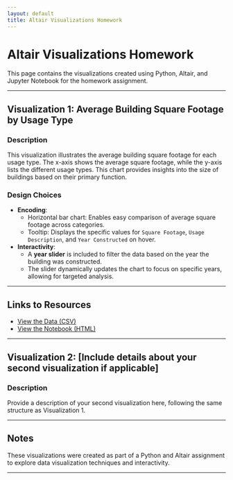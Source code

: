 ```yaml
---
layout: default
title: Altair Visualizations Homework
---
```


# Altair Visualizations Homework

This page contains the visualizations created using Python, Altair, and Jupyter Notebook for the homework assignment.

---

## Visualization 1: Average Building Square Footage by Usage Type

### Description
This visualization illustrates the average building square footage for each usage type. The x-axis shows the average square footage, while the y-axis lists the different usage types. This chart provides insights into the size of buildings based on their primary function.

### Design Choices
- **Encoding**:
  - Horizontal bar chart: Enables easy comparison of average square footage across categories.
  - Tooltip: Displays the specific values for `Square Footage`, `Usage Description`, and `Year Constructed` on hover.
- **Interactivity**:
  - A **year slider** is included to filter the data based on the year the building was constructed.
  - The slider dynamically updates the chart to focus on specific years, allowing for targeted analysis.

---

## Links to Resources

- [View the Data (CSV)](building_inventory.csv)
- [View the Notebook (HTML)](notebook.html)

---

## Visualization 2: [Include details about your second visualization if applicable]

### Description
Provide a description of your second visualization here, following the same structure as Visualization 1.

---

## Notes

These visualizations were created as part of a Python and Altair assignment to explore data visualization techniques and interactivity.

---

